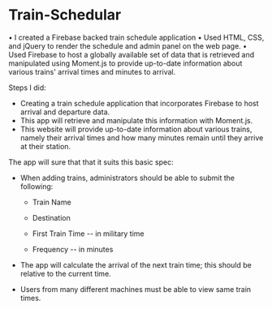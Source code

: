 # Train-Schedular

•	I created a Firebase backed train schedule application
•	Used HTML, CSS, and jQuery to render the schedule and admin panel on the web page.
•	Used Firebase to host a globally available set of data that is retrieved and manipulated using Moment.js to provide up-to-date information about various trains' arrival times and minutes to arrival.


Steps I did:

* Creating a train schedule application that incorporates Firebase to host arrival and departure data. 
* This app will retrieve and manipulate this information with Moment.js. 
* This website will provide up-to-date information about various trains, namely their arrival times and how many    minutes remain until they arrive at their station.

 The app will sure that that it suits this basic spec:
  
  * When adding trains, administrators should be able to submit the following:
    
    * Train Name
    
    * Destination 
    
    * First Train Time -- in military time
    
    * Frequency -- in minutes
  
  * The app will calculate the arrival of the next train time; this should be relative to the current time.
  
  * Users from many different machines must be able to view same train times.